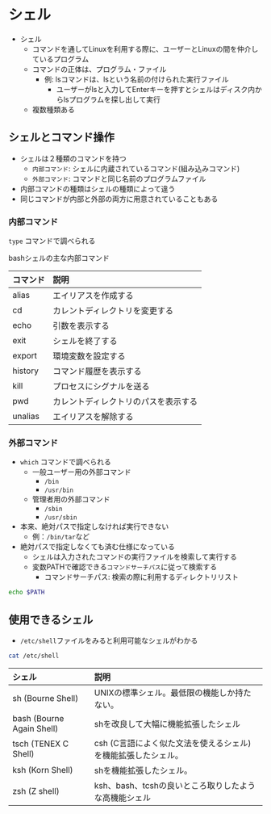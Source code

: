 # シェル

* シェル
    * コマンドを通してLinuxを利用する際に、ユーザーとLinuxの間を仲介しているプログラム
    * コマンドの正体は、プログラム・ファイル
        * 例: lsコマンドは、lsという名前の付けられた実行ファイル
            * ユーザーがlsと入力してEnterキーを押すとシェルはディスク内からlsプログラムを探し出して実行
    * 複数種類ある

## シェルとコマンド操作

* シェルは２種類のコマンドを持つ
    * `内部コマンド`: シェルに内蔵されているコマンド(組み込みコマンド)
    * `外部コマンド`: コマンドと同じ名前のプログラムファイル
* 内部コマンドの種類はシェルの種類によって違う
* 同じコマンドが内部と外部の両方に用意されていることもある

### 内部コマンド

`type` コマンドで調べられる

bashシェルの主な内部コマンド

| コマンド | 説明 |
|:----|:----|
| alias | エイリアスを作成する |
| cd | カレントディレクトリを変更する |
| echo | 引数を表示する |
| exit | シェルを終了する |
| export | 環境変数を設定する |
| history | コマンド履歴を表示する |
| kill | プロセスにシグナルを送る |
| pwd | カレントディレクトリのパスを表示する |
| unalias | エイリアスを解除する |

### 外部コマンド

* `which` コマンドで調べられる
    * 一般ユーザー用の外部コマンド
        * `/bin`
        * `/usr/bin`
    * 管理者用の外部コマンド
        * `/sbin`
        * `/usr/sbin`
* 本来、絶対パスで指定しなければ実行できない
    * 例：`/bin/tar`など
* 絶対パスで指定しなくても済む仕様になっている
    * シェルは入力されたコマンドの実行ファイルを検索して実行する
    * 変数PATHで確認できる`コマンドサーチパス`に従って検索する
        * コマンドサーチパス: 検索の際に利用するディレクトリリスト

```bash
echo $PATH
```

## 使用できるシェル

* `/etc/shell`ファイルをみると利用可能なシェルがわかる

```bash
cat /etc/shell
```

| シェル | 説明 |
|:----|:----|
| sh (Bourne Shell) | UNIXの標準シェル。最低限の機能しか持たない。 |
| bash (Bourne Again Shell) | shを改良して大幅に機能拡張したシェル |
| tsch (TENEX C Shell) | csh (C言語によく似た文法を使えるシェル)を機能拡張したシェル。 |
| ksh (Korn Shell) | shを機能拡張したシェル。 |
| zsh (Z shell) | ksh、bash、tcshの良いところ取りしたような高機能シェル |
